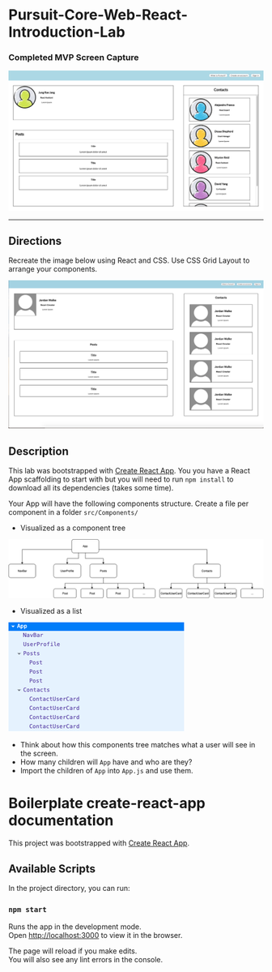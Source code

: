 # Pursuit-Core-Web-React-Introduction-Lab

### Completed MVP Screen Capture

![My completed mvp screencap](./readme/screencap.png)

---

## Directions

Recreate the image below using React and CSS.  Use CSS Grid Layout to arrange your components.

![ProfilePage](./readme/ProfilePage.png)

## Description

This lab was bootstrapped with [Create React App](https://github.com/facebook/create-react-app). You you have a React App scaffolding to start with but you will need to run `npm install` to download all its dependencies (takes some time).

Your App will have the following components structure. Create a file per component in a folder `src/Components/`

* Visualized as a component tree

![components tree](./readme/component_tree.png)

* Visualized as a list

![components list](./readme/components.png)


* Think about how this components tree matches what a user will see in the screen.
* How many children will `App` have and who are they?
* Import the children of `App` into `App.js` and use them.

# Boilerplate create-react-app documentation

This project was bootstrapped with [Create React App](https://github.com/facebook/create-react-app).

## Available Scripts

In the project directory, you can run:

### `npm start`

Runs the app in the development mode.<br />
Open [http://localhost:3000](http://localhost:3000) to view it in the browser.

The page will reload if you make edits.<br />
You will also see any lint errors in the console.

